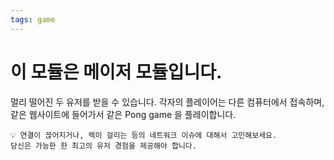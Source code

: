 ```yaml
---
tags: game
---
```

# 이 모듈은 메이저 모듈입니다.

멀리 떨어진 두 유저를 받을 수 있습니다. 각자의 플레이어는 다른 컴퓨터에서 접속하며, 같은 웹사이트에 들어가서 같은 Pong game 을 플레이합니다.

```
💡 연결이 끊어지거나, 렉이 걸리는 등의 네트워크 이슈에 대해서 고민해보세요.
당신은 가능한 한 최고의 유저 경험을 제공해야 합니다.
```